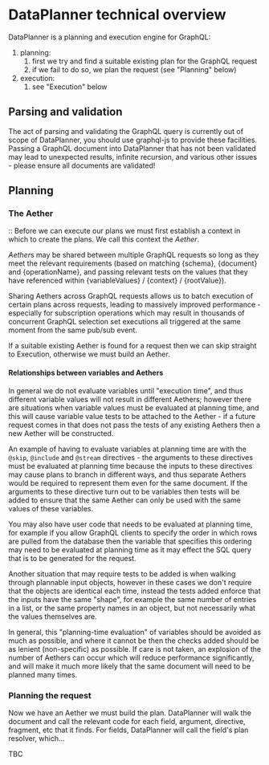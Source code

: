 # DataPlanner technical overview

DataPlanner is a planning and execution engine for GraphQL:

1. planning:
   1. first we try and find a suitable existing plan for the GraphQL request
   2. if we fail to do so, we plan the request (see "Planning" below)
2. execution:
   1. see "Execution" below

## Parsing and validation

The act of parsing and validating the GraphQL query is currently out of scope of
DataPlanner, you should use graphql-js to provide these facilities. Passing a
GraphQL document into DataPlanner that has not been validated may lead to
unexpected results, infinite recursion, and various other issues - please ensure
all documents are validated!

## Planning

### The Aether

:: Before we can execute our plans we must first establish a context in which to
create the plans. We call this context the _Aether_.

*Aether*s may be shared between multiple GraphQL requests so long as they meet
the relevant requirements (based on matching {schema}, {document} and
{operationName}, and passing relevant tests on the values that they have
referenced within {variableValues} / {context} / {rootValue}).

Sharing Aethers across GraphQL requests allows us to batch execution of certain
plans across requests, leading to massively improved performance - especially
for subscription operations which may result in thousands of concurrent GraphQL
selection set executions all triggered at the same moment from the same pub/sub
event.

If a suitable existing Aether is found for a request then we can skip straight
to Execution, otherwise we must build an Aether.

#### Relationships between variables and Aethers

In general we do not evaluate variables until "execution time", and thus
different variable values will not result in different Aethers; however there
are situations when variable values must be evaluated at planning time, and this
will cause variable value tests to be attached to the Aether - if a future
request comes in that does not pass the tests of any existing Aethers then a new
Aether will be constructed.

An example of having to evaluate variables at planning time are with the
`@skip`, `@include` and `@stream` directives - the arguments to these directives
must be evaluated at planning time because the inputs to these directives may
cause plans to branch in different ways, and thus separate Aethers would be
required to represent them even for the same document. If the arguments to these
directive turn out to be variables then tests will be added to ensure that the
same Aether can only be used with the same values of these variables.

You may also have user code that needs to be evaluated at planning time, for
example if you allow GraphQL clients to specify the order in which rows are
pulled from the database then the variable that specifies this ordering may need
to be evaluated at planning time as it may effect the SQL query that is to be
generated for the request.

Another situation that may require tests to be added is when walking through
plannable input objects, however in these cases we don't require that the
objects are identical each time, instead the tests added enforce that the inputs
have the same "shape", for example the same number of entries in a list, or the
same property names in an object, but not necessarily what the values themselves
are.

In general, this "planning-time evaluation" of variables should be avoided as
much as possible, and where it cannot be then the checks added should be as
lenient (non-specific) as possible. If care is not taken, an explosion of the
number of Aethers can occur which will reduce performance significantly, and
will make it much more likely that the same document will need to be planned
many times.

### Planning the request

Now we have an Aether we must build the plan. DataPlanner will walk the document
and call the relevant code for each field, argument, directive, fragment, etc
that it finds. For fields, DataPlanner will call the field's plan resolver,
which...

TBC
